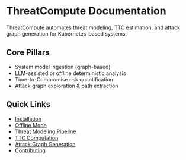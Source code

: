 # ThreatCompute Documentation

ThreatCompute automates threat modeling, TTC estimation, and attack graph generation for Kubernetes-based systems.

## Core Pillars
- System model ingestion (graph-based)
- LLM-assisted or offline deterministic analysis
- Time-to-Compromise risk quantification
- Attack graph exploration & path extraction

## Quick Links
- [Installation](installation.md)
- [Offline Mode](development/offline_mode.md)
- [Threat Modeling Pipeline](usage/threat_modeling.md)
- [TTC Computation](usage/ttc.md)
- [Attack Graph Generation](usage/attack_graph.md)
- [Contributing](development/contributing.md)

